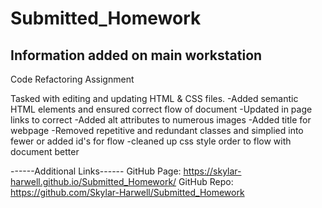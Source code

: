 # Submitted_Homework

## Information added on main workstation

Code Refactoring Assignment

Tasked with editing and updating HTML & CSS files.
-Added semantic HTML elements and ensured correct flow of document
-Updated in page links to correct
-Added alt attributes to numerous images
-Added title for webpage
-Removed repetitive and redundant classes and simplied into fewer or added id's for flow
-cleaned up css style order to flow with document better

------Additional Links------
GitHub Page: https://skylar-harwell.github.io/Submitted_Homework/
GitHub Repo: https://github.com/Skylar-Harwell/Submitted_Homework

